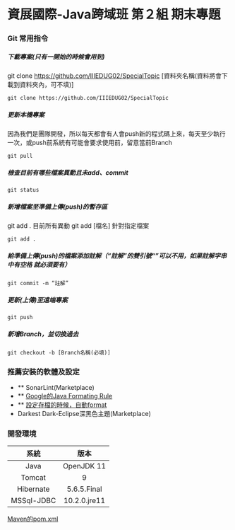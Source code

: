 # 資展國際-Java跨域班 第２組 期末專題

### Git 常用指令
##### 下載專案(只有一開始的時候會用到)
git clone https://github.com/IIIEDUG02/SpecialTopic [資料夾名稱(資料將會下載到資料夾內，可不填)]

```shell=
git clone https://github.com/IIIEDUG02/SpecialTopic
```

##### 更新本機專案
因為我們是團隊開發，所以每天都會有人會push新的程式碼上來，每天至少執行一次，或push前系統有可能會要求使用前，留意當前Branch

```shell=
git pull
```

##### 檢查目前有哪些檔案異動且未add、commit

```shell=
git status
```

##### 新增檔案至準備上傳(push)的暫存區
git add . 目前所有異動
git add [檔名] 針對指定檔案

```shell=
git add . 
```

##### 給準備上傳(push)的檔案添加註解（“註解”的雙引號“”可以不用，如果註解字串中有空格 就必須要有）

```shell=
git commit -m “註解”
```

##### 更新(上傳)至遠端專案

```shell=
git push
```

##### 新增Branch，並切換過去

```shell=
git checkout -b [Branch名稱(必填)]
```


### 推薦安裝的軟體及設定
- ** SonarLint(Marketplace)
- ** [Google的Java Formating Rule](http://www.practicesofmastery.com/post/eclipse-google-java-style-guide/)
- ** [設定存檔的時候，自動format](https://www.planetofbits.com/eclipse/how-to-enable-auto-formatting-in-eclipse/)
- Darkest Dark-Eclipse深黑色主題(Marketplace)

### 開發環境
|系統|版本|
|:-:|:-:|
|Java|OpenJDK 11|
|Tomcat|9|
|Hibernate|5.6.5.Final|
|MSSql-JDBC|10.2.0.jre11|

[Maven的pom.xml](pom.xml)
